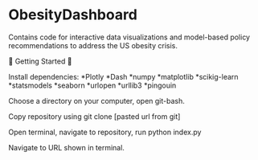 # ObesityDashboard
Contains code for interactive data visualizations and model-based policy recommendations to address the US obesity crisis.

🤘 Getting Started 🤘

Install dependencies:
*Plotly
*Dash
*numpy
*matplotlib
*scikig-learn
*statsmodels
*seaborn
*urlopen
*urllib3
*pingouin

Choose a directory on your computer, open git-bash.

Copy repository using git clone [pasted url from git]

Open terminal, navigate to repository, run python index.py

Navigate to URL shown in terminal.
